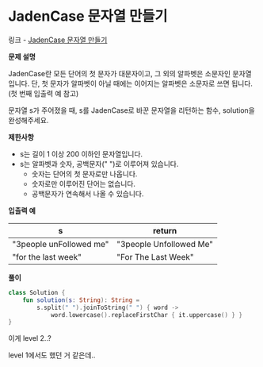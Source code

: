 # JadenCase 문자열 만들기

링크 - [JadenCase 문자열 만들기](https://school.programmers.co.kr/learn/courses/30/lessons/12951)

**문제 설명**

JadenCase란 모든 단어의 첫 문자가 대문자이고, 그 외의 알파벳은 소문자인 문자열입니다. 단, 첫 문자가 알파벳이 아닐 때에는 이어지는 알파벳은 소문자로 쓰면 됩니다. (첫 번째 입출력 예 참고)

문자열 s가 주어졌을 때, s를 JadenCase로 바꾼 문자열을 리턴하는 함수, solution을 완성해주세요.

****제한사항****

- s는 길이 1 이상 200 이하인 문자열입니다.
- s는 알파벳과 숫자, 공백문자(" ")로 이루어져 있습니다.
    - 숫자는 단어의 첫 문자로만 나옵니다.
    - 숫자로만 이루어진 단어는 없습니다.
    - 공백문자가 연속해서 나올 수 있습니다.

****입출력 예****

| s | return |
| --- | --- |
| "3people unFollowed me" | "3people Unfollowed Me" |
| "for the last week" | "For The Last Week" |

**풀이**

```kotlin
class Solution {
    fun solution(s: String): String =
        s.split(" ").joinToString(" ") { word ->
            word.lowercase().replaceFirstChar { it.uppercase() } }
}
```

이게 level 2..?

level 1에서도 했던 거 같은데..